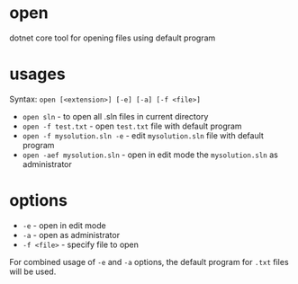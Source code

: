# open
dotnet core tool for opening files using default program

# usages

Syntax: `open [<extension>] [-e] [-a] [-f <file>]`

* `open sln` - to open all .sln files in current directory
* `open -f test.txt` - open `test.txt` file with default program
* `open -f mysolution.sln -e` - edit `mysolution.sln` file with default program
* `open -aef mysolution.sln` - open in edit mode the `mysolution.sln` as administrator

# options

* `-e` - open in edit mode
* `-a` - open as administrator
* `-f <file>` - specify file to open

For combined usage of `-e` and `-a` options, the default program for `.txt` files will be used.